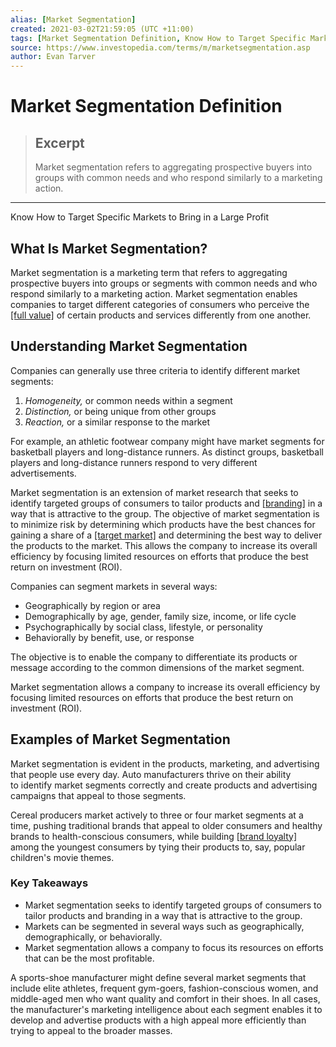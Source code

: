 ```yaml
---
alias: [Market Segmentation]
created: 2021-03-02T21:59:05 (UTC +11:00)
tags: [Market Segmentation Definition, Know How to Target Specific Markets to Bring in a Large Profit]
source: https://www.investopedia.com/terms/m/marketsegmentation.asp
author: Evan Tarver
---
```


# Market Segmentation Definition

> ## Excerpt
> Market segmentation refers to aggregating prospective buyers into groups with common needs and who respond similarly to a marketing action.

---

Know How to Target Specific Markets to Bring in a Large Profit
## What Is Market Segmentation?

Market segmentation is a marketing term that refers to aggregating prospective buyers into groups or segments with common needs and who respond similarly to a marketing action. Market segmentation enables companies to target different categories of consumers who perceive the [[full value]](https://www.investopedia.com/terms/f/full-value.asp) of certain products and services differently from one another.

## Understanding Market Segmentation

Companies can generally use three criteria to identify different market segments:

1.  _Homogeneity,_ or common needs within a segment
2.  _Distinction,_ or being unique from other groups
3.  _Reaction,_ or a similar response to the market

For example, an athletic footwear company might have market segments for basketball players and long-distance runners. As distinct groups, basketball players and long-distance runners respond to very different advertisements.

Market segmentation is an extension of market research that seeks to identify targeted groups of consumers to tailor products and [[branding]](https://www.investopedia.com/terms/b/brand-personality.asp) in a way that is attractive to the group. The objective of market segmentation is to minimize risk by determining which products have the best chances for gaining a share of a [[target market]](https://www.investopedia.com/terms/t/target-market.asp) and determining the best way to deliver the products to the market. This allows the company to increase its overall efficiency by focusing limited resources on efforts that produce the best return on investment (ROI).

Companies can segment markets in several ways:

-   Geographically by region or area
-   Demographically by age, gender, family size, income, or life cycle
-   Psychographically by social class, lifestyle, or personality
-   Behaviorally by benefit, use, or response

The objective is to enable the company to differentiate its products or message according to the common dimensions of the market segment.

Market segmentation allows a company to increase its overall efficiency by focusing limited resources on efforts that produce the best return on investment (ROI).

## Examples of Market Segmentation

Market segmentation is evident in the products, marketing, and advertising that people use every day. Auto manufacturers thrive on their ability to identify market segments correctly and create products and advertising campaigns that appeal to those segments.

Cereal producers market actively to three or four market segments at a time, pushing traditional brands that appeal to older consumers and healthy brands to health-conscious consumers, while building [[brand loyalty]](https://www.investopedia.com/terms/b/brand-loyalty.asp) among the youngest consumers by tying their products to, say, popular children's movie themes.

### Key Takeaways

-   Market segmentation seeks to identify targeted groups of consumers to tailor products and branding in a way that is attractive to the group.
-   Markets can be segmented in several ways such as geographically, demographically, or behaviorally.
-   Market segmentation allows a company to focus its resources on efforts that can be the most profitable.

A sports-shoe manufacturer might define several market segments that include elite athletes, frequent gym-goers, fashion-conscious women, and middle-aged men who want quality and comfort in their shoes. In all cases, the manufacturer's marketing intelligence about each segment enables it to develop and advertise products with a high appeal more efficiently than trying to appeal to the broader masses.
